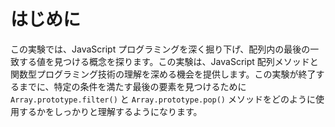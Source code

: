 # はじめに

この実験では、JavaScript プログラミングを深く掘り下げ、配列内の最後の一致する値を見つける概念を探ります。この実験は、JavaScript 配列メソッドと関数型プログラミング技術の理解を深める機会を提供します。この実験が終了するまでに、特定の条件を満たす最後の要素を見つけるために `Array.prototype.filter()` と `Array.prototype.pop()` メソッドをどのように使用するかをしっかりと理解するようになります。
